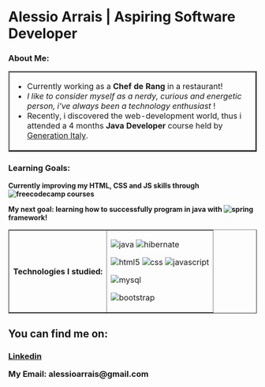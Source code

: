  <h1> Alessio Arrais | Aspiring Software Developer</h1>

 <h3>About Me:</h3>
     
 <table border="2 ">
   <td>
  <ul>
    <li> Currently working as a <b>Chef de Rang</b> in a restaurant!</li>
    <li><i> I like to consider myself as a nerdy, curious and energetic person, i've always been a technology enthusiast </i>!      
    </li>
     <li>Recently, i discovered the web-development world, thus i attended a 4 months <b>Java Developer</b> course held by <a href="https://italy.generation.org/"> Generation Italy</a>.
   </li>
 </ul>
</td>
 </table>
 <h3>Learning Goals:</h3>
  <p><b>Currently improving my HTML, CSS and JS skills through <img src="https://img.shields.io/badge/Freecodecamp-%23123.svg?&style=for-the-badge&logo=freecodecamp&logoColor=green" alt="freecodecamp" /> courses</b> </p>
<p><b>My next goal: learning how to successfully program in java with <img src="https://img.shields.io/badge/spring-%236DB33F.svg?style=for-the-badge&logo=spring&logoColor=white" alt="spring" /> framework! </b> </p>
 <table border="1 ">
  <th>
 <b>Technologies I studied:</b></th>
   <td>
 <p>
     <img src="https://img.shields.io/badge/java-%23ED8B00.svg?style=for-the-badge&logo=openjdk&logoColor=white" alt="java" />
     <img src="https://img.shields.io/badge/Hibernate-59666C?style=for-the-badge&logo=Hibernate&logoColor=white" alt="hibernate" />
   </p>
   <p>
     <img src="https://img.shields.io/badge/html5-%23E34F26.svg?style=for-the-badge&logo=html5&logoColor=white" alt="html5" />
     <img src="https://img.shields.io/badge/css3-%231572B6.svg?style=for-the-badge&logo=css3&logoColor=white" alt="css" />
     <img src="https://img.shields.io/badge/javascript-%23323330.svg?style=for-the-badge&logo=javascript&logoColor=%23F7DF1E" alt="javascript" />
   </p>
     <p><img src="https://img.shields.io/badge/mysql-4479A1.svg?style=for-the-badge&logo=mysql&logoColor=white" alt="mysql" /></p>
     <p><img src="https://img.shields.io/badge/bootstrap-%238511FA.svg?style=for-the-badge&logo=bootstrap&logoColor=white" alt="bootstrap" /></p>
   </td>
    </table>

 <h2>You can find me on:</h2>
 <h3>
 <a target="_blank" href="https://www.linkedin.com/in/alessio-jan-arrais-94828b253?lipi=urn%3Ali%3Apage%3Ad_flagship3_profile_view_base_contact_details%3BIe0LI3zRRHKineKevKs6pw%3D%3D">
Linkedin
 </a>
   <p>My Email: alessioarrais@gmail.com</p>
 </h3>

<!---
AleSasso06/AleSasso06 is a ✨ special ✨ repository because its `README.md` (this file) appears on your GitHub profile.
You can click the Preview link to take a look at your changes.
--->
